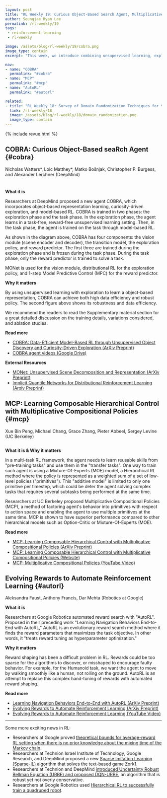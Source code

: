 ```yaml
---
layout: post
title: "RL Weekly 19: Curious Object-Based Search Agent, Multiplicative Compositional Policies, and AutoRL"
author: Seungjae Ryan Lee
permalink: /rl-weekly/19
tags:
 - reinforcement-learning
 - rl-weekly

image: /assets/blog/rl-weekly/19/cobra.png
image_type: contain
excerpt: "This week, we introduce combining unsupervised learning, exploration, and model-based RL; learning composable motor skills; and evolving rewards."

nav:
- name: "COBRA"
  permalink: "#cobra"
- name: "MCP"
  permalink: "#mcp"
- name: "AutoRL"
  permalink: "#autorl"

related:
- title: "RL Weekly 18: Survey of Domain Randomization Techniques for Sim-to-Real Transfer, and Evaluating Deep RL with ToyBox"
  link: /rl-weekly/18
  image: /assets/blog/rl-weekly/18/domain_randomization.png
  image_type: contain
---
```




{% include revue.html %}





## COBRA: Curious Object-Based seaRch Agent {#cobra}

Nicholas Watters\*, Loic Matthey\*, Matko Bošnjak, Christopher P. Burgess, and Alexander Lerchner (DeepMind)

<div class="w80" style="margin: 10px auto;">
  <img src="{{ absolute_url }}/assets/blog/rl-weekly/19/cobra.png" alt="">
</div>

<div class="w80" style="margin: 10px auto;">
  <img src="{{ absolute_url }}/assets/blog/rl-weekly/19/cobra_perf.png" alt="">
</div>

**What it is**

Researchers at DeepMind proposed a new agent COBRA, which incorporates object-based representation learning, curiosity-driven exploration, and model-based RL. COBRA is trained in two phases: the exploration phase and the task phase. In the exploration phase, the agent learns in a task-free, reward-free unsupervised learning setting. Then, in the task phase, the agent is trained on the task through model-based RL.

As shown in the diagram above, COBRA has four components: the vision module (scene encoder and decoder), the transition model, the exploration policy, and reward predictor. The first three are trained during the exploration phase and is frozen during the task phase. During the task phase, only the reward predictor is trained to solve a task.

MONet is used for the vision module, distributional RL for the exploration policy, and 1-step Model Predictive Control (MPC) for the reward predictor.

**Why it matters**

By using unsupervised learning with exploration to learn a object-based representation, COBRA can achieve both high data efficiency and robust policy. The second figure above shows its robustness and data efficiency.

We recommend the readers to read the Supplementary material section for a great detailed discussion on the training details, variations considered, and ablation studies.

**Read more**

- [COBRA: Data-Efficient Model-Based RL through Unsupervised Object Discovery and Curiosity-Driven Exploration (ArXiv Preprint)](https://arxiv.org/abs/1905.09275)
- [COBRA agent videos (Google Drive)](https://drive.google.com/drive/folders/1JgBPltIB2E8b_RffcvLpEzc50kjj8QBG?usp=sharing)

**External Resources**

- [MONet: Unsupervised Scene Decomposition and Representation (ArXiv Preprint)](https://arxiv.org/abs/1901.11390)
- [Implicit Quantile Networks for Distributional Reinforcement Learning (Arxiv Preprint)](https://arxiv.org/abs/1806.06923)









## MCP: Learning Composable Hierarchical Control with Multiplicative Compositional Policies {#mcp}

Xue Bin Peng, Michael Chang, Grace Zhang, Pieter Abbeel, Sergey Levine (UC Berkeley)

<div class="w80" style="margin: 10px auto;">
  <img src="{{ absolute_url }}/assets/blog/rl-weekly/19/mcp_tasks.png" alt="">
</div>

**What it is & Why it matters**

In a multi-task RL framework, the agent needs to learn reusable skills from "pre-training tasks" and use them in the "transfer tasks". One way to train such agent is using a Mixture-Of-Experts (MOE) model, a Hierarchical RL method where the policy is represented as a weighted sum of a set of low-level policies ("primitives"). This "additive model" is limited to only one primitive per timestep, which could be deter the agent solving  complex tasks that requires several subtasks being performed at the same time.

Researchers at UC Berkeley proposed Multiplicative Compositional Policies (MCP), a method of factoring agent's behavior into primitives with respect to action space and enabling the agent to use multiple primitives at the same time. MCP is shown to have superior performance compared to other hierarchical models such as Option-Critic or Mixture-Of-Experts (MOE).

**Read more**

- [MCP: Learning Composable Hierarchical Control with Multiplicative Compositional Policies (ArXiv Preprint)](https://arxiv.org/abs/1905.09808)
- [MCP: Learning Composable Hierarchical Control with Multiplicative Compositional Policies (Website)](https://xbpeng.github.io/projects/MCP/)
- [MCP: Multiplicative Compositional Policies (YouTube Video)](https://www.youtube.com/watch?v=ChxSx8-sX_c)





## Evolving Rewards to Automate Reinforcement Learning {#autorl}

Aleksandra Faust, Anthony Francis, Dar Mehta (Robotics at Google)


**What it is**

Researchers at Google Robotics automated reward search with "AutoRL". Proposed in their preceding work "Learning Navigation Behaviors End-to-End with AutoRL," AutoRL is an evolutionary reward search method where it finds the reward parameters that maximizes the task objective. In other words, it "treats reward tuning as hyperparameter optimization."

**Why it matters**

Reward shaping has been a difficult problem in RL. Rewards could be too sparse for the algorithms to discover, or misshaped to encourage faulty behavior. For example, for the Humanoid task, we want the agent to move by walking smoothly like a human, not rolling on the ground. AutoRL is an attempt to replace this complex hand-tuning of rewards with automated reward shaping.

**Read more**

- [Learning Navigation Behaviors End-to-End with AutoRL (ArXiv Preprint)](https://arxiv.org/abs/1809.10124)
- [Evolving Rewards to Automate Reinforcement Learning (ArXiv Preprint)](https://arxiv.org/abs/1905.07628)
- [Evolving Rewards to Automate Reinforcement Learning (YouTube Video)](https://www.youtube.com/watch?v=svdaOFfQyC8)






---

Some more exciting news in RL:

- Researchers at Google proved [theoretical bounds for average-reward RL setting when there is no prior knowledge about the mixing time of the Markov chain](https://arxiv.org/abs/1905.09704).
- Researchers at Technion Israel Institute of Technology, Google Research, and DeepMind proposed a new [Sparse Imitation Learning (Sparse-IL)](https://arxiv.org/abs/1905.09700) algorithm that solves the text-based game Zork1.
- Researchers at Technion and DeepMind [introduced Uncertainty Robust Bellman Equation (URBE) and proposed DQN-URBE](https://arxiv.org/abs/1905.08188), an algorithm that is robust yet not overly conservative.
- Researchers at Google Robotics used [Hierarchical RL to successfully train a quadruped robot](https://arxiv.org/abs/1905.08926).
